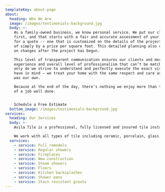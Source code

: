 ```yaml
---
templateKey: about-page
about:
  heading: Who We Are
  image: /images/testimonials-background.jpg
  body: >-
    As a family-owned business, we know personal service. We put our clients
    first, and that starts with a fair and accurate assessment of your project
    for a quote -- one that is customized on the details of the project, instead
    of simply by a price per square foot. This detailed planning also cuts down
    on changes after the project has begun.

    This level of transparent communication ensures our clients and more smooth
    experience and overall level of professionalism that can’t be matched. Not
    only do we strive to understand and perfectly execute the exact vision you
    have in mind – we treat your home with the same respect and care as if it
    was our own.

    Because at the end of the day, there’s nothing we enjoy more than the pride
    of a job well done.


    Schedule a Free Estimate
  bottom_image: /images/testimonials-background.jpg
services:
  heading: Our Services
  body: >-
    Avila Tile is a professional, fully licensed and insured tile installation company sesrving all of the Denver Metro Area, and sorrounding areas withing a 30 mile radius.

    We work with all types of tile including ceramic, porcelain, glass, marble, metal and natural stone. Our experts have over 15 years experience installing tile of all kinds for both residential and commercial clients.
  services:
    - service: Full remodels
    - service: Regular showers
    - service: Fireplaces
    - service: New construction
    - service: Steam showers
    - service: Floors
    - service: Kitchen backsplashes
    - service: Shower pans
    - service: Stain resistant grouts
---
```

